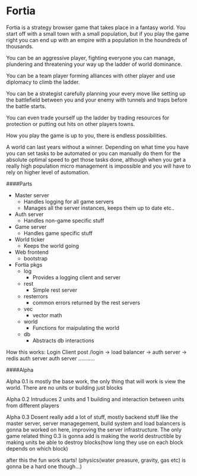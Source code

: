 # Fortia

Fortia is a strategy browser game that takes place in a fantasy world. You start off with a small town with a small population, but if you play the game right you can end up with an empire with a population in the houndreds of thousands. 

You can be an aggressive player, fighting everyone you can manage, plundering and threatening your way up the ladder of world dominance.

You can be a team player forming alliances with other player and use diplomacy to climb the ladder.

You can be a strategist carefully planning your every move like setting up the battlefield between you and your enemy with tunnels and traps before the battle starts.

You can even trade yourself up the ladder by trading resources for protection or putting out hits on other players towns.

How you play the game is up to you, there is endless possibilities.

A world can last years without a winner. Depending on what time you have you can set tasks to be automated or you can manually do them for the absolute optimal speed to get those tasks done, although when you get a really high population micro management is impossible and you will have to rely on higher level of automation.

####Parts

 - Master server
    + Handles logging for all game servers
    + Manages all the server instances, keeps them up to date etc..
 - Auth server
    + Handles non-game specific stuff
 - Game server
    + Handles game specific stuff
 - World ticker
    + Keeps the world going
 - Web frontend
    + bootstrap
 - Fortia pkgs
    + log
        * Provides a logging client and server
    + rest
        * Simple rest server
    + resterrors
        * common errors returned by the rest servers
    + vec
        * vector math
    + world
        * Functions for maipulating the world
    + db
        * Abstracts db interactions

How this works:
Login
Client post /login -> load balancer -> auth server -> redis auth server
                                      auth server
                                      ...........

####Alpha

Alpha 0.1 is mostly the base work, the only thing that will work is view the world. There are no units or building just blocks

Alpha 0.2 Intruduces 2 units and 1 building and interaction between units from different players

Alpha 0.3 Dosent really add a lot of stuff, mostly backend stuff like the master server, server managegement, build system and load balancers is gonna be worked on here, improving the server infrastructure.
The only game related thing 0.3 is gonna add is making the world destructible by making units be able to destroy blocks(how long they use on each block depends on which block)

after this the fun work starts! (physics(water preasure, gravity, gas etc) is gonna be a hard one though...)